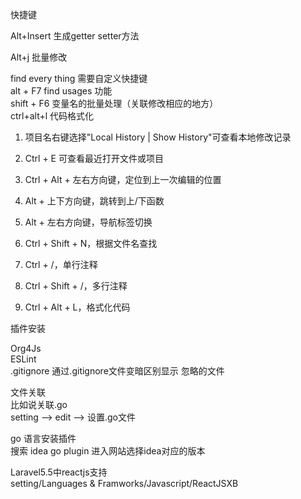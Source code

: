 快捷键  
  
Alt+Insert 生成getter setter方法  
  
Alt+j 批量修改  
  
find every thing 需要自定义快捷键  
alt + F7 find usages 功能  
shift + F6 变量名的批量处理（关联修改相应的地方）  
ctrl+alt+l 代码格式化  
  
1. 项目名右键选择"Local History | Show History"可查看本地修改记录  
2. Ctrl + E 可查看最近打开文件或项目  
  
7. Ctrl + Alt + 左右方向键，定位到上一次编辑的位置  
8. Alt + 上下方向键，跳转到上/下函数  
9. Alt + 左右方向键，导航标签切换  
  
11. Ctrl + Shift + N，根据文件名查找  
  
16. Ctrl + /，单行注释  
17. Ctrl + Shift + /，多行注释  
  
  
20. Ctrl + Alt + L，格式化代码  
  
  
插件安装  
  
Org4Js  
ESLint  
.gitignore 通过.gitignore文件变暗区别显示 忽略的文件  
  
文件关联  
比如说关联.go  
setting --> edit --> 设置.go文件  
  
go 语言安装插件  
搜索 idea go plugin 进入网站选择idea对应的版本  
  
Laravel5.5中reactjs支持  
setting/Languages & Framworks/Javascript/ReactJSXB  
  
